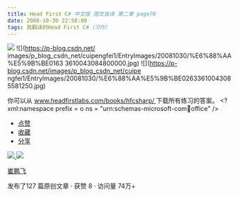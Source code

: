 ```yaml
---
title: Head First C# 中文版 图文皆译 第二章 page78
date: 2008-10-30 22:58:00
tags: 我翻译的Head First C#（习作）
---
```

![](https://p-blog.csdn.net/images/p_blog_csdn_net/cuipengfei1/EntryImages/20081030/%E6%88%AA%E5%9B%BE00633610043084331250.jpg) ![](https://p-blog.csdn.net/
images/p_blog_csdn_net/cuipengfei1/EntryImages/20081030/%E6%88%AA%E5%9B%BE0163
3610043084800000.jpg) ![](https://p-blog.csdn.net/images/p_blog_csdn_net/cuipe
ngfei1/EntryImages/20081030/%E6%88%AA%E5%9B%BE02633610043085581250.jpg)

你可以从  [ www.headfirstlabs.com/books/hfcsharp/
](http://www.headfirstlabs.com/books/hfcsharp/) 下载所有练习的答案。  <?xml:namespace
prefix = o ns = "urn:schemas-microsoft-com:office:office" />

  * [ 点赞  ](javascript:;)
  * [ 收藏  ](javascript:;)
  * [ 分享 ](javascript:;)

[ ![](https://profile.csdnimg.cn/5/2/5/3_cuipengfei1)
![](https://g.csdnimg.cn/static/user-reg-year/1x/11.png)
](https://blog.csdn.net/cuipengfei1)

[ 崔鹏飞 ](https://blog.csdn.net/cuipengfei1)

发布了127 篇原创文章  ·  获赞 8  ·  访问量 74万+

